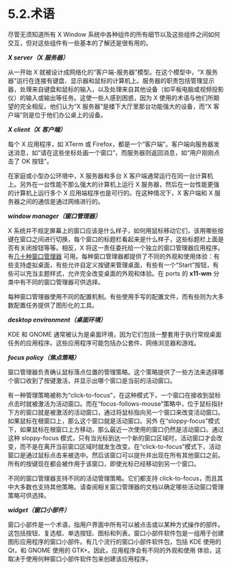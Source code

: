 # 5.2.术语

尽管无须知道所有 X Window 系统中各种组件的所有细节以及这些组件之间如何交互，但对这些组件有一些基本的了解还是很有用的。

***X server（X 服务器）***

从一开始 X 就被设计成网络化的“客户端-服务器”模型。在这个模型中，“X 服务器”运行在连接有键盘、显示器和鼠标的计算机上。服务器的职责包括管理显示器，处理来自键盘和鼠标的输入，以及处理来自其他设备（如平板电脑或视频投影仪）的输入或输出等任务。这使一些人感到困惑，因为 X 使用的术语与他们所期望的完全相反。他们认为“X 服务器”是楼下大厅里那台功能强大的设备，而“X 客户端”则是位于他们办公桌上的设备。

***X client（X 客户端）***

每个 X 应用程序，如 XTerm 或 Firefox，都是一个“客户端”。客户端向服务器发送消息，如“请在这些坐标处画一个窗口”，而服务器则返回消息，如“用户刚刚点击了 OK 按钮”。

在家庭或小型办公环境中，X 服务器和多台 X 客户端通常运行在同一台计算机上。另外在一台性能不那么强大的计算机上运行 X 服务器，然后在一台性能更强的计算机上运行多个 X 应用端程序也是可行的。在这种情况下，X 客户端和 X 服务器之间的通信是通过网络进行的。

***window manager（窗口管理器）***

X 系统并不规定屏幕上的窗口应该是什么样子，如何用鼠标移动它们，该用哪些按键在窗口之间进行切换，每个窗口的标题栏看起来是什么样子，这些标题栏上面是否有关闭按钮等等。相反，X 将这一责任委托给一个独立的窗口管理器应用程序。有[几十种窗口管理器](http://www.xwinman.org/) 可用。每种窗口管理器都提供了不同的外观和使用体验：有些支持虚拟桌面，有些允许自定义按键来管理桌面，有些有一个“Start”按钮，有些可以充当主题样式，允许完全改变桌面的外观和体验。在 ports 的 **x11-wm** 分类中有不同的窗口管理器可供选择。

每种窗口管理器使用不同的配置机制。有些使用手写的配置文件，而有些则为大多数配置任务提供了图形化的工具。

***desktop environment（桌面环境）***

KDE 和 GNOME 通常被认为是桌面环境，因为它们包括一整套用于执行常规桌面任务的应用程序。这些应用程序可能包括办公套件、网络浏览器和游戏。

***focus policy（焦点策略）***

窗口管理器负责确认鼠标落点位置的管理策略。这个策略提供了一些方法来选择哪个窗口收到了按键激活，并显示出哪个窗口是当前的活动窗口。

有一种管理策略被称为“click-to-focus”，在这种模式下，一个窗口在接收到鼠标点击时就被激活为活动窗口。而在“focus-follows-mouse”策略中，位于鼠标指针下方的窗口就是被激活的活动窗口，通过将鼠标指向另一个窗口来改变活动窗口。如果鼠标在根窗口上，那么这个窗口就是活动窗口。另外 在“sloppy-focus”模式下，如果鼠标在根窗口上方移动，那么最近一次使用的窗口仍然是活动窗口。通过这种 sloppy-focus 模式，只有当光标到达一个新的窗口区域时，活动窗口才会改变，而不是在离开当前窗口区域时就发生改变。在“click-to-focus”模式下，活动窗口是通过鼠标点击来被选中。然后该窗口可以提升并出现在所有其他窗口之前。所有的按键现在都会被作用于该窗口，即使光标已经移动到另一个窗口。

不同的窗口管理器支持不同的活动管理策略。它们都支持 click-to-focus，而且其中大多数也支持其他策略。请查阅相关窗口管理器的文档以确定哪些活动窗口管理策略可供选择。

***widget（窗口小部件）***

窗口小部件是一个术语，指用户界面中所有可以被点击或以某种方式操作的部件。这包括按钮、复选框、单选按钮、图标和列表。窗口小部件软件包是一组用于创建图形应用程序的窗口小部件。有几个流行的窗口小部件软件包，包括 KDE 使用的 Qt，和 GNOME 使用的 GTK+。因此，应用程序会有不同的外观和使用 体验，这取决于使用何种窗口小部件软件包来创建该应用程序。
